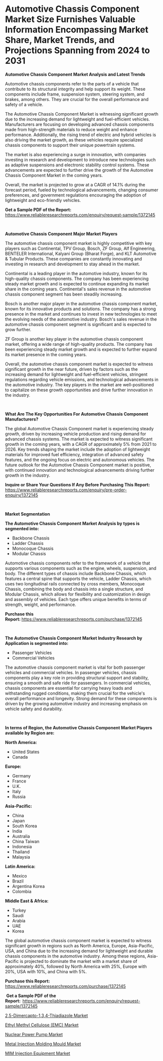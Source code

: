 <p><h1>Automotive Chassis Component Market Size Furnishes Valuable Information Encompassing Market Share, Market Trends, and Projections Spanning from 2024 to 2031</h1></p><p><strong>Automotive Chassis Component Market Analysis and Latest Trends</strong></p>
<p><p>Automotive chassis components refer to the parts of a vehicle that contribute to its structural integrity and help support its weight. These components include frame, suspension system, steering system, and brakes, among others. They are crucial for the overall performance and safety of a vehicle.</p><p>The Automotive Chassis Component Market is witnessing significant growth due to the increasing demand for lightweight and fuel-efficient vehicles. Manufacturers are focusing on developing advanced chassis components made from high-strength materials to reduce weight and enhance performance. Additionally, the rising trend of electric and hybrid vehicles is also driving the market growth, as these vehicles require specialized chassis components to support their unique powertrain systems.</p><p>The market is also experiencing a surge in innovation, with companies investing in research and development to introduce new technologies such as adaptive suspensions and electronic stability control systems. These advancements are expected to further drive the growth of the Automotive Chassis Component Market in the coming years.</p><p>Overall, the market is projected to grow at a CAGR of 14.1% during the forecast period, fueled by technological advancements, changing consumer preferences, and government regulations encouraging the adoption of lightweight and eco-friendly vehicles.</p></p>
<p><strong>Get a Sample PDF of the Report:&nbsp;</strong> <a href="https://www.reliableresearchreports.com/enquiry/request-sample/1372145">https://www.reliableresearchreports.com/enquiry/request-sample/1372145</a></p>
<p>&nbsp;</p>
<p><strong>Automotive Chassis Component Major Market Players</strong></p>
<p><p>The automotive chassis component market is highly competitive with key players such as Continental, TPV Group, Bosch, ZF Group, Alf Engineering, BENTELER International, Kalyani Group (Bharat Forge), and KLT Automotive & Tubular Products. These companies are constantly innovating and investing in research and development to stay ahead in the market.</p><p>Continental is a leading player in the automotive industry, known for its high-quality chassis components. The company has been experiencing steady market growth and is expected to continue expanding its market share in the coming years. Continental's sales revenue in the automotive chassis component segment has been steadily increasing.</p><p>Bosch is another major player in the automotive chassis component market, known for its innovative products and solutions. The company has a strong presence in the market and continues to invest in new technologies to meet the evolving needs of the automotive industry. Bosch's sales revenue in the automotive chassis component segment is significant and is expected to grow further.</p><p>ZF Group is another key player in the automotive chassis component market, offering a wide range of high-quality products. The company has been experiencing steady market growth and is expected to further expand its market presence in the coming years.</p><p>Overall, the automotive chassis component market is expected to witness significant growth in the near future, driven by factors such as the increasing demand for lightweight and fuel-efficient vehicles, stringent regulations regarding vehicle emissions, and technological advancements in the automotive industry. The key players in the market are well-positioned to capitalize on these growth opportunities and drive further innovation in the industry.</p></p>
<p>&nbsp;</p>
<p><strong>What Are The Key Opportunities For Automotive Chassis Component Manufacturers?</strong></p>
<p><p>The global Automotive Chassis Component market is experiencing steady growth, driven by increasing vehicle production and rising demand for advanced chassis systems. The market is expected to witness significant growth in the coming years, with a CAGR of approximately 5% from 2021 to 2026. Key trends shaping the market include the adoption of lightweight materials for improved fuel efficiency, integration of advanced safety features, and the ongoing focus on electric and autonomous vehicles. The future outlook for the Automotive Chassis Component market is positive, with continued innovation and technological advancements driving further growth in the industry.</p></p>
<p><strong>Inquire or Share Your Questions If Any Before Purchasing This Report:</strong> <a href="https://www.reliableresearchreports.com/enquiry/pre-order-enquiry/1372145">https://www.reliableresearchreports.com/enquiry/pre-order-enquiry/1372145</a></p>
<p>&nbsp;</p>
<p><strong>Market Segmentation</strong></p>
<p><strong>The Automotive Chassis Component Market Analysis by types is segmented into:</strong></p>
<p><ul><li>Backbone Chassis</li><li>Ladder Chassis</li><li>Monocoque Chassis</li><li>Modular Chassis</li></ul></p>
<p><p>Automotive chassis components refer to the framework of a vehicle that supports various components such as the engine, wheels, suspension, and body. The different types of chassis include Backbone Chassis, which features a central spine that supports the vehicle, Ladder Chassis, which uses two longitudinal rails connected by cross members, Monocoque Chassis, combining the body and chassis into a single structure, and Modular Chassis, which allows for flexibility and customization in design and assembly of vehicles. Each type offers unique benefits in terms of strength, weight, and performance.</p></p>
<p><strong>Purchase this Report:&nbsp;</strong><a href="https://www.reliableresearchreports.com/purchase/1372145">https://www.reliableresearchreports.com/purchase/1372145</a></p>
<p>&nbsp;</p>
<p><strong>The Automotive Chassis Component Market Industry Research by Application is segmented into:</strong></p>
<p><ul><li>Passenger Vehicles</li><li>Commercial Vehicles</li></ul></p>
<p><p>The automotive chassis component market is vital for both passenger vehicles and commercial vehicles. In passenger vehicles, chassis components play a key role in providing structural support and stability, ensuring a smooth and safe ride for passengers. In commercial vehicles, chassis components are essential for carrying heavy loads and withstanding rugged conditions, making them crucial for the vehicle's overall performance and longevity. Strong demand for these components is driven by the growing automotive industry and increasing emphasis on vehicle safety and durability.</p></p>
<p>&nbsp;</p>
<p><strong>In terms of Region, the Automotive Chassis Component Market Players available by Region are:</strong></p>
<p>
    <p> <strong> North America: </strong>
        <ul>
            <li>United States</li>
            <li>Canada</li>
        </ul>
        </p> 
    <p> <strong> Europe: </strong>
        <ul>
            <li>Germany</li>
            <li>France</li>
            <li>U.K.</li>
            <li>Italy</li>
            <li>Russia</li>
        </ul>
        </p> 
    <p> <strong> Asia-Pacific: </strong>
        <ul>
            <li>China</li>
            <li>Japan</li>
            <li>South Korea</li>
            <li>India</li>
            <li>Australia</li>
            <li>China Taiwan</li>
            <li>Indonesia</li>
            <li>Thailand</li>
            <li>Malaysia</li>
        </ul>
        </p> 
    <p> <strong> Latin America: </strong>
        <ul>
            <li>Mexico</li>
            <li>Brazil</li>
            <li>Argentina Korea</li>
            <li>Colombia</li>
        </ul>
        </p> 
    <p> <strong> Middle East & Africa: </strong>
        <ul>
            <li>Turkey</li>
            <li>Saudi</li>
            <li>Arabia</li>
            <li>UAE</li>
            <li>Korea</li>
        </ul>
    </p>
    </p>
<p><p>The global automotive chassis component market is expected to witness significant growth in regions such as North America, Europe, Asia-Pacific, USA, and China due to the increasing demand for lightweight and durable chassis components in the automotive industry. Among these regions, Asia-Pacific is projected to dominate the market with a market share of approximately 40%, followed by North America with 25%, Europe with 20%, USA with 10%, and China with 5%.</p></p>
<p><strong>Purchase this Report: </strong><a href="https://www.reliableresearchreports.com/purchase/1372145">https://www.reliableresearchreports.com/purchase/1372145</a></p>
<p>&nbsp;<strong>Get a Sample PDF of the Report:&nbsp;&nbsp;</strong><a href="https://www.reliableresearchreports.com/enquiry/request-sample/1372145">https://www.reliableresearchreports.com/enquiry/request-sample/1372145</a></p>
<p><strong></strong></p>
<p><p><a href="https://github.com/rahu1501/Market-Research-Report-List-2/blob/main/25-dimercapto-134-thiadiazole-market.md">2,5-Dimercapto-1,3,4-Thiadiazole Market</a></p><p><a href="https://github.com/YashRP12/Market-Research-Report-List-3/blob/main/ethyl-methyl-cellulose-emc-market.md">Ethyl Methyl Cellulose (EMC) Market</a></p><p><a href="https://medium.com/p/d8a47e35e2a6/edit">Nuclear Power Pump Market</a></p><p><a href="https://medium.com/p/30a33dfcd547/edit">Metal Injection Molding Mould Market</a></p><p><a href="https://medium.com/p/c7ecba65d7c5/edit">MIM Injection Equipment Market</a></p></p>